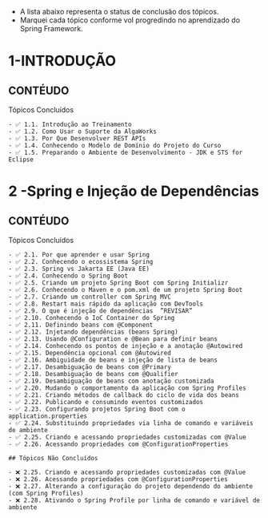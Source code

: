 - A lista abaixo representa o status de conclusão dos tópicos.
- Marquei cada tópico conforme vol progredindo no aprendizado do Spring Framework.
# 1-INTRODUÇÃO
## CONTÉUDO
Tópicos Concluídos
    
    - ✅ 1.1. Introdução ao Treinamento
    - ✅ 1.2. Como Usar o Suporte da AlgaWorks
    - ✅ 1.3. Por Que Desenvolver REST APIs
    - ✅ 1.4. Conhecendo o Modelo de Domínio do Projeto do Curso
    - ✅ 1.5. Preparando o Ambiente de Desenvolvimento - JDK e STS for Eclipse

# 2 -Spring e Injeção de Dependências
## CONTÉUDO
Tópicos Concluídos
    
    - ✅ 2.1. Por que aprender e usar Spring
    - ✅ 2.2. Conhecendo o ecossistema Spring
    - ✅ 2.3. Spring vs Jakarta EE (Java EE)
    - ✅ 2.4. Conhecendo o Spring Boot
    - ✅ 2.5. Criando um projeto Spring Boot com Spring Initializr
    - ✅ 2.6. Conhecendo o Maven e o pom.xml de um projeto Spring Boot
    - ✅ 2.7. Criando um controller com Spring MVC
    - ✅ 2.8. Restart mais rápido da aplicação com DevTools
    - ✅ 2.9. O que é injeção de dependências  ”REVISAR”
    - ✅ 2.10. Conhecendo o IoC Container do Spring
    - ✅ 2.11. Definindo beans com @Component
    - ✅ 2.12. Injetando dependências (beans Spring)
    - ✅ 2.13. Usando @Configuration e @Bean para definir beans
    - ✅ 2.14. Conhecendo os pontos de injeção e a anotação @Autowired
    - ✅ 2.15. Dependência opcional com @Autowired
    - ✅ 2.16. Ambiguidade de beans e injeção de lista de beans
    - ✅ 2.17. Desambiguação de beans com @Primary
    - ✅ 2.18. Desambiguação de beans com @Qualifier
    - ✅ 2.19. Desambiguação de beans com anotação customizada
    - ✅ 2.20. Mudando o comportamento da aplicação com Spring Profiles
    - ✅ 2.21. Criando métodos de callback do ciclo de vida dos beans
    - ✅ 2.22. Publicando e consumindo eventos customizados
    - ✅ 2.23. Configurando projetos Spring Boot com o application.properties
    - ✅ 2.24. Substituindo propriedades via linha de comando e variáveis de ambiente
    - ✅ 2.25. Criando e acessando propriedades customizadas com @Value   
    - ✅ 2.26. Acessando propriedades com @ConfigurationProperties
    
    ## Tópicos Não Concluídos
    
    - ❌ 2.25. Criando e acessando propriedades customizadas com @Value
    - ❌ 2.26. Acessando propriedades com @ConfigurationProperties
    - ❌ 2.27. Alterando a configuração do projeto dependendo do ambiente (com Spring Profiles)
    - ❌ 2.28. Ativando o Spring Profile por linha de comando e variável de ambiente
    
   
